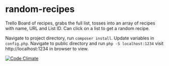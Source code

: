 random-recipes
==============

Trello Board of recipes, grabs the full list, tosses into an array of recipes with name, URL and List ID. Can click on a list to get a random recipe. 

Navigate to project directory, run `composer install`.
Update variables in `config.php`.
Navigate to public directory and run `php -S localhost:1234` visit http://localhost:1234 in browser to view.

[![Code Climate](https://codeclimate.com/github/WebDevSummit/random-recipes/badges/gpa.svg)](https://codeclimate.com/github/WebDevSummit/random-recipes)